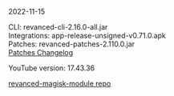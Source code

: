 2022-11-15
  
CLI: revanced-cli-2.16.0-all.jar  
Integrations: app-release-unsigned-v0.71.0.apk  
Patches: revanced-patches-2.110.0.jar  
[Patches Changelog](https://github.com/revanced/revanced-patches/releases/tag/v2.110.0)  

YouTube version: 17.43.36  

[revanced-magisk-module repo](https://github.com/j-hc/revanced-magisk-module)
